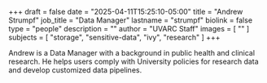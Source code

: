 +++
draft = false
date = "2025-04-11T15:25:10-05:00"
title = "Andrew Strumpf"
job_title = "Data Manager"
lastname = "strumpf"
biolink = false
type = "people"
description = ""
author = "UVARC Staff"
images = [
  ""
]
subjects = [
   "storage", 
   "sensitive-data",
   "ivy", 
   "research"
]
+++

Andrew is a Data Manager with a background in public health and clinical research. He helps users comply with University policies for research data and develop customized data pipelines.